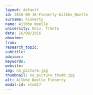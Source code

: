 ```yaml
---
layout: default 
id: 2016-08-16-Finnerty-Ailbhe_Noelle
surname: Finnerty
name: Ailbhe Noelle
university: Univ. Trento
date: 16/08/2016
aboutme: 
from: 
research_topic: 
subtitle: 
advisor: 
keywords: 
website: 
img: no_picture.jpg
thumbnail: no_picture_thumb.jpg
alt: Ailbhe Noelle Finnerty
modal-id: stud17
---
```

